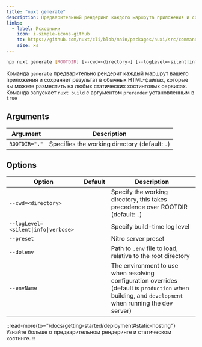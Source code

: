 ```yaml
---
title: "nuxt generate"
description: Предварительный рендеринг каждого маршрута приложения и сохранение результата в обычных HTML-файлах.
links:
  - label: Исходники
    icon: i-simple-icons-github
    to: https://github.com/nuxt/cli/blob/main/packages/nuxi/src/commands/generate.ts
    size: xs
---
```


<!--generate-cmd-->
```bash [Terminal]
npx nuxt generate [ROOTDIR] [--cwd=<directory>] [--logLevel=<silent|info|verbose>] [--preset] [--dotenv] [--envName]
```
<!--/generate-cmd-->

Команда `generate` предварительно рендерит каждый маршрут вашего приложения и сохраняет результат в обычных HTML-файлах, которые вы можете разместить на любых статических хостинговых сервисах. Команда запускает `nuxt build` с аргументом `prerender` установленным в `true`

## Arguments

<!--generate-args-->
Argument | Description
--- | ---
`ROOTDIR="."` | Specifies the working directory (default: `.`)
<!--/generate-args-->

## Options

<!--generate-opts-->
Option | Default | Description
--- | --- | ---
`--cwd=<directory>` |  | Specify the working directory, this takes precedence over ROOTDIR (default: `.`)
`--logLevel=<silent\|info\|verbose>` |  | Specify build-time log level
`--preset` |  | Nitro server preset
`--dotenv` |  | Path to `.env` file to load, relative to the root directory
`--envName` |  | The environment to use when resolving configuration overrides (default is `production` when building, and `development` when running the dev server)
<!--/generate-opts-->

::read-more{to="/docs/getting-started/deployment#static-hosting"}
Узнайте больше о предварительном рендеринге и статическом хостинге.
::
